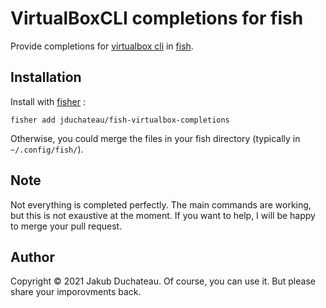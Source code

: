 # VirtualBoxCLI completions for fish

Provide completions for [virtualbox cli](https://www.virtualbox.org) in [fish](https://fishshell.com).

## Installation

Install with [fisher](https://github.com/jorgebucaran/fisher) :

```fish
fisher add jduchateau/fish-virtualbox-completions
```

Otherwise, you could merge the files in your fish directory (typically in `~/.config/fish/`).

## Note

Not everything is completed perfectly.
The main commands are working, but this is not exaustive at the moment.
If you want to help, I will be happy to merge your pull request.

## Author

Copyright © 2021 Jakub Duchateau.
Of course, you can use it. But please share your imporovments back.
